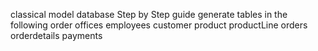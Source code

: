 classical model database 
Step by Step guide 
generate tables  in the following order
offices 
employees
customer
product
productLine
orders
orderdetails
payments